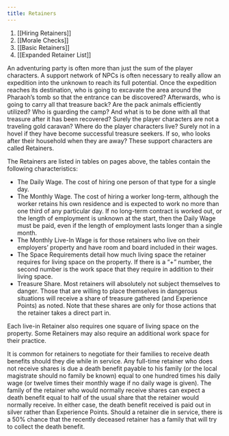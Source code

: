 ```yaml
---
title: Retainers
---
```


1. [[Hiring Retainers]]
2. [[Morale Checks]]
3. [[Basic Retainers]]
4. [[Expanded Retainer List]]

An adventuring party is often more than just the sum of the player characters. A support network of NPCs is often necessary to really allow an expedition into the unknown to reach its full potential. Once the expedition reaches its destination, who is going to excavate the area around the Pharaoh’s tomb so that the entrance can be discovered? Afterwards, who is going to carry all that treasure back? Are the pack animals efficiently utilized? Who is guarding the camp? And what is to be done with all that treasure after it has been recovered? Surely the player characters are not a traveling gold caravan? Where do the player characters live? Surely not in a hovel if they have become successful treasure seekers. If so, who looks after their household when they are away? These support characters are called Retainers.

The Retainers are listed in tables on pages above, the tables contain the following characteristics:
- The Daily Wage. The cost of hiring one person of that type for a single day.
- The Monthly Wage. The cost of hiring a worker long-term, although the worker retains his own residence and is expected to work no more than one third of any particular day. If no long-term contract is worked out, or the length of employment is unknown at the start, then the Daily Wage must be paid, even if the length of employment lasts longer than a single month.
- The Monthly Live-In Wage is for those retainers who live on their employers’ property and have room and board included in their wages.
- The Space Requirements detail how much living space the retainer requires for living space on the property. If there is a “+” number, the second number is the work space that they require in addition to their living space.
- Treasure Share. Most retainers will absolutely not subject themselves to danger. Those that are willing to place themselves in dangerous situations will receive a share of treasure gathered (and Experience Points) as noted. Note that these shares are only for those actions that the retainer takes a direct part in.

Each live-in Retainer also requires one square of living space on the property. Some Retainers may also require an additional work space for their practice.

It is common for retainers to negotiate for their families to receive death benefits should they die while in service. Any full-time retainer who does not receive shares is due a death benefit payable to his family (or the local magistrate should no family be known) equal to one hundred times his daily wage (or twelve times their monthly wage if no daily wage is given). The family of the retainer who would normally receive shares can expect a death benefit equal to half of the usual share that the retainer would normally receive. In either case, the death benefit received is paid out in silver rather than Experience Points. Should a retainer die in service, there is a 50% chance that the recently deceased retainer has a family that will try to collect the death benefit.
